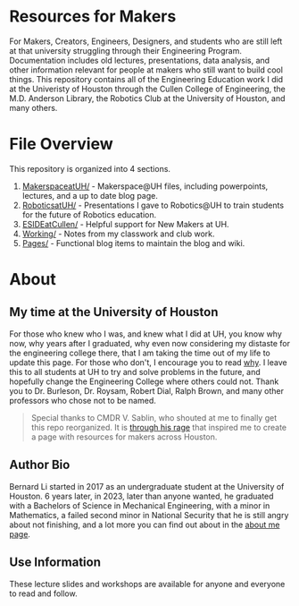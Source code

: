 # Resources for Makers
For Makers, Creators, Engineers, Designers, and students who are still left at that university struggling through their Engineering Program. Documentation includes old lectures, presentations, data analysis, and other information relevant for people at makers who still want to build cool things. This repository contains all of the Engineering Education work I did at the Univeristy of Houston through the Cullen College of Engineering, the M.D. Anderson Library, the Robotics Club at the University of Houston, and many others. 

# File Overview
This repository is organized into 4 sections.

1. [MakerspaceatUH/](/MakerspaceatUH/makerspace_page.md) - Makerspace@UH files, including powerpoints, lectures, and a up to date blog page. 
2. [RoboticsatUH/](/pages/why) - Presentations I gave to Robotics@UH to train students for the future of Robotics education. 
3. [ESIDEatCullen/](/ESIDEatCullen/makerspace_resources.md) - Helpful support for New Makers at UH.
4. [Working/](/pages/why) - Notes from my classwork and club work.
5. [Pages/](/Pages/why.md) - Functional blog items to maintain the blog and wiki.

# About 

## My time at the University of Houston
For those who knew who I was, and knew what I did at UH, you know why now, why years after I graduated, why even now considering my distaste for the engineering college there, that I am taking the time out of my life to update this page. For those who don't, I encourage you to read
[why](/Pages/why.md). I leave this to all students at UH to try and solve problems in the future, and hopefully change the Engineering College where others could not. Thank you to Dr. Burleson, Dr. Roysam, Robert Dial, Ralph Brown, and many other professors who chose not to be named. 

> Special thanks to CMDR V. Sablin, who shouted at me to finally get this repo reorganized. It is [through his rage](https://www.change.org/p/give-uh-students-a-place-to-learn-practical-skills) that inspired me to create a page with resources for makers across Houston.

## Author Bio
Bernard Li started in 2017 as an undergraduate student at the University of Houston. 6 years later, in 2023, later than anyone wanted, he graduated with a Bachelors of Science in Mechanical Engineering, with a minor in Mathematics, a failed second minor in National Security that he is still angry about not finishing, and a lot more you can find out about in the [about me page](./pages/about_author).

## Use Information
These lecture slides and workshops are available for anyone and everyone to read and follow. 
